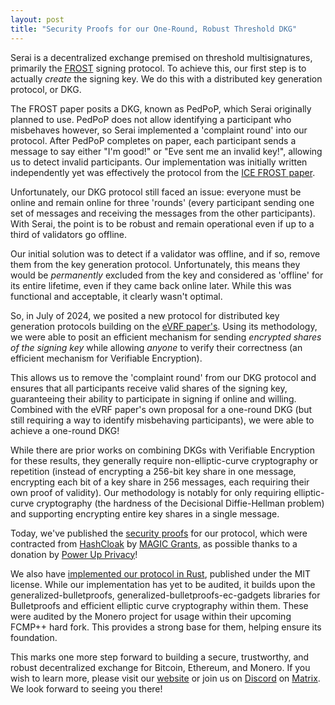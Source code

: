```yaml
---
layout: post
title: "Security Proofs for our One-Round, Robust Threshold DKG"
---
```


Serai is a decentralized exchange premised on threshold multisignatures,
primarily the [FROST](https://eprint.iacr.org/2020/852) signing protocol. To
achieve this, our first step is to actually _create_ the signing key. We do
this with a distributed key generation protocol, or DKG.

The FROST paper posits a DKG, known as PedPoP, which Serai originally planned
to use. PedPoP does not allow identifying a participant who misbehaves however,
so Serai implemented a 'complaint round' into our protocol. After PedPoP
completes on paper, each participant sends a message to say either "I'm good!"
or "Eve sent me an invalid key!", allowing us to detect invalid participants.
Our implementation was initially written independently yet was effectively the
protocol from the [ICE FROST paper](https://eprint.iacr.org/2021/1658).

Unfortunately, our DKG protocol still faced an issue: everyone must be online
and remain online for three 'rounds' (every participant sending one set of
messages and receiving the messages from the other participants). With Serai,
the point is to be robust and remain operational even if up to a third of
validators go offline.

Our initial solution was to detect if a validator was offline, and if so,
remove them from the key generation protocol. Unfortunately, this means they
would be _permanently_ excluded from the key and considered as 'offline' for
its entire lifetime, even if they came back online later. While this was
functional and acceptable, it clearly wasn't optimal.

So, in July of 2024, we posited a new protocol for distributed key generation
protocols building on the [eVRF paper's](https://eprint.iacr.org/2024/397).
Using its methodology, we were able to posit an efficient mechanism for sending
_encrypted shares of the signing key_ while allowing _anyone_ to verify their
correctness (an efficient mechanism for Verifiable Encryption).

This allows us to remove the 'complaint round' from our DKG protocol and
ensures that all participants receive valid shares of the signing key,
guaranteeing their ability to participate in signing if online and willing.
Combined with the eVRF paper's own proposal for a one-round DKG (but still
requiring a way to identify misbehaving participants), we were able to achieve
a one-round DKG!

While there are prior works on combining DKGs with Verifiable Encryption for
these results, they generally require non-elliptic-curve cryptography or
repetition (instead of encrypting a 256-bit key share in one message,
encrypting each bit of a key share in 256 messages, each requiring their own
proof of validity). Our methodology is notably for only requiring
elliptic-curve cryptography (the hardness of the Decisional Diffie-Hellman
problem) and supporting encrypting entire key shares in a single message.

Today, we've published the
[security proofs](
  https://github.com/serai-dex/serai/tree/next/audits/crypto/dkg/evrf
) for our protocol, which were contracted from
[HashCloak](https://hashcloak.com/) by
[MAGIC Grants](https://magicgrants.org/), as possible thanks to a donation by
[Power Up Privacy](https://powerupprivacy.com/)!

We also have
[implemented our protocol in Rust](
  https://github.com/serai-dex/serai/tree/next/crypto/dkg/evrf
), published under the MIT license. While our implementation has yet to be
audited, it builds upon the generalized-bulletproofs,
generalized-bulletproofs-ec-gadgets libraries for Bulletproofs and efficient
elliptic curve cryptography within them. These were audited by the Monero
project for usage within their upcoming FCMP++ hard fork. This provides a
strong base for them, helping ensure its foundation.

This marks one more step forward to building a secure, trustworthy, and robust
decentralized exchange for Bitcoin, Ethereum, and Monero. If you wish to learn
more, please visit our [website](https://serai.exchange) or join us on
[Discord](https://discord.gg/mpEUtJR3vz) on
[Matrix](https://matrix.to/#/#serai:matrix.org). We look forward to seeing you
there!
